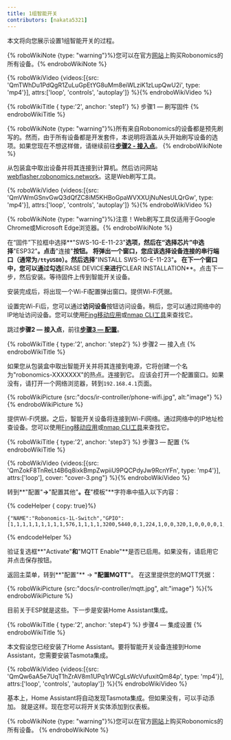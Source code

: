 ```yaml
---
title: 1组智能开关
contributors: [nakata5321]
---
```

本文将向您展示设置1组智能开关的过程。

{% roboWikiNote {type: "warning"}%}您可以在官方[网站](https://robonomics.network/devices/)上购买Robonomics的所有设备。{% endroboWikiNote %}

{% roboWikiVideo {videos:[{src: 'QmTWhDu1PdQgR1ZuLuGpEtYG8uMm8eiWLziK1zLupQwU2i', type: 'mp4'}], attrs:['loop', 'controls', 'autoplay']} %}{% endroboWikiVideo %}

{% roboWikiTitle { type:'2', anchor: 'step1'} %} 步骤1 — 刷写固件 {% endroboWikiTitle %}

{% roboWikiNote {type: "warning"}%}所有来自Robonomics的设备都是预先刷写的。然而，由于所有设备都是开发套件，本说明将涵盖从头开始刷写设备的选项。如果您现在不想这样做，请继续前往[**步骤2 - 接入点**](/docs/ir-controller/#step2)。
{% endroboWikiNote %}

从包装盒中取出设备并将其连接到计算机。然后访问网站[webflasher.robonomics.network](https://webflasher.robonomics.network/)。这是Web刷写工具。

{% roboWikiVideo {videos:[{src: 'QmVWmGSnvGwQ3dQfZC8iM5KHBoGpaWVXXUjNuNesULQrGw', type: 'mp4'}], attrs:['loop', 'controls', 'autoplay']} %}{% endroboWikiVideo %}

{% roboWikiNote {type: "warning"}%}注意！Web刷写工具仅适用于Google Chrome或Microsoft Edge浏览器。{% endroboWikiNote %}

在“固件”下拉框中选择**"SWS-1G-E-11-23"**选项，然后在“选择芯片”中选择**"ESP32"**。点击**"连接"**按钮。
将弹出一个窗口，您应该选择设备连接的串行端口（通常为`/ttyUSB0`）。然后选择**"INSTALL SWS-1G-E-11-23"**。
在下一个窗口中，您可以通过勾选**ERASE DEVICE**来进行**CLEAR INSTALLATION**。点击下一步，然后安装。等待固件上传到智能开关设备。

安装完成后，将出现一个Wi-Fi配置弹出窗口。提供Wi-Fi凭据。

设置完Wi-Fi后，您可以通过**访问设备**按钮访问设备。稍后，您可以通过网络中的IP地址访问设备。您可以使用[Fing移动应用](https://www.fing.com/products)或[nmap CLI工具](https://vitux.com/find-devices-connected-to-your-network-with-nmap/)来查找它。

跳过**步骤2 — 接入点**，前往[**步骤3 — 配置**](/docs/ir-controller/#step3)。

{% roboWikiTitle { type:'2', anchor: 'step2'} %} 步骤2 — 接入点 {% endroboWikiTitle %}

如果您从包装盒中取出智能开关并将其连接到电源，它将创建一个名为"robonomics-XXXXXXX"的热点。连接到它。
应该会打开一个配置窗口。如果没有，请打开一个网络浏览器，转到`192.168.4.1`页面。

{% roboWikiPicture {src:"docs/ir-controller/phone-wifi.jpg", alt:"image"} %}{% endroboWikiPicture %}

提供Wi-Fi凭据。之后，智能开关设备将连接到Wi-Fi网络。通过网络中的IP地址检查设备。您可以使用[Fing移动应用](https://www.fing.com/products)或[nmap CLI工具](https://vitux.com/find-devices-connected-to-your-network-with-nmap/)来查找它。

{% roboWikiTitle { type:'2', anchor: 'step3'} %} 步骤3 — 配置 {% endroboWikiTitle %}

{% roboWikiVideo {videos:[{src: 'QmZokF8TnReLt4B6q8ixkBmpZwpiiU9PQCPdyJw9RcnYFn', type: 'mp4'}], attrs:['loop'], cover: "cover-3.png"} %}{% endroboWikiVideo %}

转到**"配置"**->**"配置其他"**。在**"模板"**字符串中插入以下内容：

{% codeHelper { copy: true}%}

```shell
{"NAME":"Robonomics-1L-Switch","GPIO":[1,1,1,1,1,1,1,1,1,576,1,1,1,1,3200,5440,0,1,224,1,0,0,320,1,0,0,0,0,1,1,1,32,1,0,0,1],"FLAG":0,"BASE":1}
```

{% endcodeHelper %}

验证复选框**"Activate"**和**"MQTT Enable"**是否已启用。如果没有，请启用它并点击保存按钮。

返回主菜单，转到**"配置"** -> **"配置MQTT"**。
在这里提供您的MQTT凭据：

{% roboWikiPicture {src:"docs/ir-controller/mqtt.jpg", alt:"image"} %}{% endroboWikiPicture %}

目前关于ESP就是这些。下一步是安装Home Assistant集成。

{% roboWikiTitle { type:'2', anchor: 'step4'} %} 步骤4 — 集成设置 {% endroboWikiTitle %}

本文假设您已经安装了Home Assistant。要将智能开关设备连接到Home Assistant，您需要安装Tasmota集成。

{% roboWikiVideo {videos:[{src: 'QmQw6aA5e7UqT1hZrAV8m1UPq1rWCgLsWcVufuxitQm84p', type: 'mp4'}], attrs:['loop', 'controls', 'autoplay']} %}{% endroboWikiVideo %}

基本上，Home Assistant将自动发现Tasmota集成。但如果没有，可以手动添加。
就是这样。现在您可以将开关实体添加到仪表板。

{% roboWikiNote {type: "warning"}%}您可以在官方[网站](https://robonomics.network/devices/)上购买Robonomics的所有设备。
{% endroboWikiNote %}